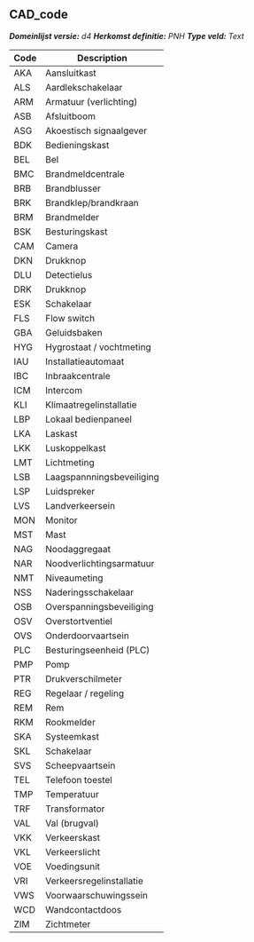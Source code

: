 ## CAD_code

*__Domeinlijst versie:__ d4*
*__Herkomst definitie:__ PNH*
*__Type veld:__ Text*

|__Code__ |__Description__ |
|	--- | --- |
| AKA | Aansluitkast |
| ALS | Aardlekschakelaar |
| ARM | Armatuur (verlichting) |
| ASB | Afsluitboom |
| ASG | Akoestisch signaalgever |
| BDK | Bedieningskast |
| BEL | Bel |
| BMC | Brandmeldcentrale |
| BRB | Brandblusser |
| BRK | Brandklep/brandkraan |
| BRM | Brandmelder |
| BSK | Besturingskast |
| CAM | Camera |
| DKN | Drukknop |
| DLU | Detectielus |
| DRK | Drukknop |
| ESK | Schakelaar |
| FLS | Flow switch |
| GBA | Geluidsbaken |
| HYG | Hygrostaat / vochtmeting |
| IAU | Installatieautomaat |
| IBC | Inbraakcentrale |
| ICM | Intercom |
| KLI | Klimaatregelinstallatie |
| LBP | Lokaal bedienpaneel |
| LKA | Laskast |
| LKK | Luskoppelkast |
| LMT | Lichtmeting |
| LSB | Laagspannningsbeveiliging |
| LSP | Luidspreker |
| LVS | Landverkeersein |
| MON | Monitor |
| MST | Mast |
| NAG | Noodaggregaat |
| NAR | Noodverlichtingsarmatuur |
| NMT | Niveaumeting |
| NSS | Naderingsschakelaar |
| OSB | Overspanningsbeveiliging |
| OSV | Overstortventiel |
| OVS | Onderdoorvaartsein |
| PLC | Besturingseenheid (PLC) |
| PMP | Pomp |
| PTR | Drukverschilmeter |
| REG | Regelaar / regeling |
| REM | Rem |
| RKM | Rookmelder |
| SKA | Systeemkast |
| SKL | Schakelaar |
| SVS | Scheepvaartsein |
| TEL | Telefoon toestel |
| TMP | Temperatuur |
| TRF | Transformator |
| VAL | Val (brugval) |
| VKK | Verkeerskast |
| VKL | Verkeerslicht |
| VOE | Voedingsunit |
| VRI | Verkeersregelinstallatie |
| VWS | Voorwaarschuwingssein |
| WCD | Wandcontactdoos |
| ZIM | Zichtmeter |

